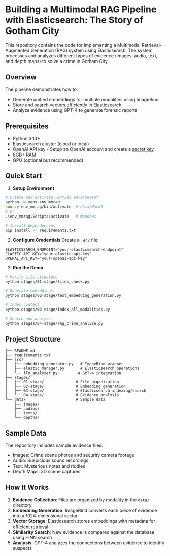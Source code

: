 # Building a Multimodal RAG Pipeline with Elasticsearch: The Story of Gotham City

This repository contains the code for implementing a Multimodal Retrieval-Augmented Generation (RAG) system using Elasticsearch. The system processes and analyzes different types of evidence (images, audio, text, and depth maps) to solve a crime in Gotham City.

## Overview

The pipeline demonstrates how to:
- Generate unified embeddings for multiple modalities using ImageBind
- Store and search vectors efficiently in Elasticsearch
- Analyze evidence using GPT-4 to generate forensic reports

## Prerequisites

- Python 3.10+
- Elasticsearch cluster (cloud or local)
- OpenAI API key - Setup an OpenAI account and create a [secret key](https://platform.openai.com/docs/quickstart)
- 8GB+ RAM
- GPU (optional but recommended)

## Quick Start

1. **Setup Environment**
```bash
# Create and activate virtual environment
python -m venv env_mmrag
source env_mmrag/bin/activate  # Unix/MacOS
# or
.\env_mmrag\Scripts\activate   # Windows

# Install dependencies
pip install -r requirements.txt
```

2. **Configure Credentials**
Create a `.env` file:
```env
ELASTICSEARCH_ENDPOINT="your-elasticsearch-endpoint"
ELASTIC_API_KEY="your-elastic-api-key"
OPENAI_API_KEY="your-openai-api-key"
```

3. **Run the Demo**
```bash
# Verify file structure
python stages/01-stage/files_check.py

# Generate embeddings
python stages/02-stage/test_embedding_generation.py

# Index content
python stages/03-stage/index_all_modalities.py

# Search and analyze
python stages/04-stage/rag_crime_analyze.py
```

## Project Structure

```
├── README.md
├── requirements.txt
├── src/
│   ├── embedding_generator.py   # ImageBind wrapper
│   ├── elastic_manager.py       # Elasticsearch operations
│   └── llm_analyzer.py         # GPT-4 integration
├── stages/
│   ├── 01-stage/              # File organization
│   ├── 02-stage/              # Embedding generation
│   ├── 03-stage/              # Elasticsearch indexing/search
│   └── 04-stage/              # Evidence analysis
└── data/                      # Sample data
    ├── images/
    ├── audios/
    ├── texts/
    └── depths/
```

## Sample Data

The repository includes sample evidence files:
- Images: Crime scene photos and security camera footage
- Audio: Suspicious sound recordings
- Text: Mysterious notes and riddles
- Depth Maps: 3D scene captures

## How It Works

1. **Evidence Collection**: Files are organized by modality in the `data/` directory
2. **Embedding Generation**: ImageBind converts each piece of evidence into a 1024-dimensional vector
3. **Vector Storage**: Elasticsearch stores embeddings with metadata for efficient retrieval
4. **Similarity Search**: New evidence is compared against the database using k-NN search
5. **Analysis**: GPT-4 analyzes the connections between evidence to identify suspects


